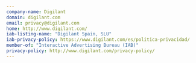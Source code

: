 ```yaml
---
company-name: Digilant
domain: digilant.com
email: privacy@digilant.com
home: http://www.digilant.com/
iab-listing-name: "Digilant Spain, SLU"
iab-privacy-policy: https://www.digilant.com/es/politica-privacidad/
member-of: "Interactive Advertising Bureau (IAB)"
privacy-policy: http://www.digilant.com/privacy-policy/
---
```




